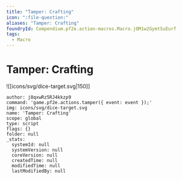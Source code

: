 ```yaml
---
title: "Tamper: Crafting"
icon: ":file-question:"
aliases: "Tamper: Crafting"
foundryId: Compendium.pf2e.action-macros.Macro.jOM1w2GymtSuEurf
tags:
  - Macro
---
```


# Tamper: Crafting
![[icons/svg/dice-target.svg|150]]

```Macro
author: j8qxwRz5RJ4kkzp9
command: 'game.pf2e.actions.tamper({ event: event });'
img: icons/svg/dice-target.svg
name: 'Tamper: Crafting'
scope: global
type: script
flags: {}
folder: null
_stats:
  systemId: null
  systemVersion: null
  coreVersion: null
  createdTime: null
  modifiedTime: null
  lastModifiedBy: null
```
